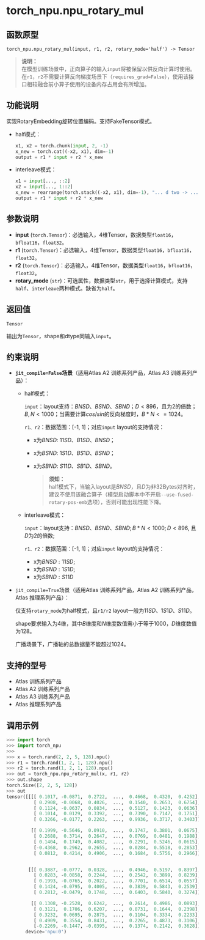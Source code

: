 # torch_npu.npu_rotary_mul

## 函数原型

```
torch_npu.npu_rotary_mul(input, r1, r2, rotary_mode='half') -> Tensor
```

>**说明：**<br>
>在模型训练场景中，正向算子的输入`input`将被保留以供反向计算时使用。在`r1`，`r2`不需要计算反向梯度场景下（`requires_grad=False`），使用该接口相较融合前小算子使用的设备内存占用会有所增加。

## 功能说明

实现RotaryEmbedding旋转位置编码。支持FakeTensor模式。

- half模式：

    ```python
    x1, x2 = torch.chunk(input, 2, -1)
    x_new = torch.cat((-x2, x1), dim=-1)
    output = r1 * input + r2 * x_new
    ```

- interleave模式：

    ```python
    x1 = input[..., ::2]
    x2 = input[..., 1::2]
    x_new = rearrange(torch.stack((-x2, x1), dim=-1), "... d two -> ...(d two)", two=2)
    output = r1 * input + r2 * x_new
    ```

## 参数说明

- **input** (`torch.Tensor`)：必选输入，4维Tensor，数据类型`float16`，`bfloat16`，`float32`。
- **r1** (`torch.Tensor`)：必选输入，4维Tensor，数据类型`float16`，`bfloat16`，`float32`。
- **r2** (`torch.Tensor`)：必选输入，4维Tensor，数据类型`float16`，`bfloat16`，`float32`。
- **rotary_mode** (`str`)：可选属性，数据类型`str`，用于选择计算模式，支持`half`、`interleave`两种模式。缺省为`half`。

## 返回值
`Tensor`

输出为`Tensor`，shape和dtype同输入`input`。

## 约束说明

- **`jit_compile=False`场景**（适用<term>Atlas A2 训练系列产品</term>，<term>Atlas A3 训练系列产品</term>）：
    - half模式：

        `input`：layout支持：$BNSD、BSND、SBND；D < 896$，且为2的倍数；$B, N < 1000$；当需要计算$cos/sin$的反向梯度时，$B*N <= 1024$。

        `r1、r2`：数据范围：[-1, 1]；对应`input` layout的支持情况：

        - x为$BNSD$: $11SD、B1SD、BNSD$；
        - x为$BSND$: $1S1D、BS1D、BSND$；
        - x为$SBND$: $S11D、SB1D、SBND$。

            >**须知：**<br>
            >half模式下，当输入layout是$BNSD$，且$D$为非32Bytes对齐时，建议不使用该融合算子（模型启动脚本中不开启`--use-fused-rotary-pos-emb`选项），否则可能出现性能下降。

    - interleave模式：

        `input`：layout支持：$BNSD、BSND、SBND; B*N < 1000; D < 896$, 且$D$为2的倍数;

        `r1、r2`：数据范围：[-1, 1]；对应`input` layout的支持情况：

        - x为$BNSD: 11SD$;
        - x为$BSND: 1S1D$;
        - x为$SBND: S11D$

- `jit_compile=True`场景（适用<term>Atlas 训练系列产品</term>，<term>Atlas A2 训练系列产品</term>，<term>Atlas 推理系列产品</term>）：

     仅支持`rotary_mode`为half模式，且`r1/r2` layout一般为$11SD、1S1D、S11D$。

     shape要求输入为4维，其中$B$维度和$N$维度数值需小于等于1000，$D$维度数值为128。

     广播场景下，广播轴的总数据量不能超过1024。

## 支持的型号

- <term>Atlas 训练系列产品</term> 
- <term>Atlas A2 训练系列产品</term> 
- <term>Atlas A3 训练系列产品</term> 
- <term>Atlas 推理系列产品</term> 

## 调用示例

```python
>>> import torch
>>> import torch_npu
>>>
>>> x = torch.rand(2, 2, 5, 128).npu()
>>> r1 = torch.rand(1, 2, 1, 128).npu()
>>> r2 = torch.rand(1, 2, 1, 128).npu()
>>> out = torch_npu.npu_rotary_mul(x, r1, r2)
>>> out.shape
torch.Size([2, 2, 5, 128])
>>> out
tensor([[[[ 0.1017, -0.0871,  0.2722,  ...,  0.4668,  0.4320,  0.4252],
          [ 0.2908, -0.0068,  0.4026,  ...,  0.1540,  0.2653,  0.6754],
          [ 0.1124, -0.0637,  0.0834,  ...,  0.5127,  0.1423,  0.0636],
          [ 0.1014,  0.0129,  0.3392,  ...,  0.7390,  0.7147,  0.1751],
          [ 0.3266, -0.0177,  0.2263,  ...,  0.9936,  0.3717,  0.3403]],

         [[ 0.1999, -0.5646,  0.0910,  ...,  0.1747,  0.3801,  0.0675],
          [ 0.2688,  0.3714,  0.2647,  ...,  0.0769,  0.0481,  0.1988],
          [ 0.1404,  0.1749,  0.4082,  ...,  0.2291,  0.5246,  0.0615],
          [-0.4368,  0.2962,  0.2655,  ...,  0.0284,  0.5518,  0.2853],
          [ 0.0812,  0.4214,  0.4906,  ...,  0.1684,  0.5756,  0.2966]]],


        [[[ 0.3887, -0.0777,  0.0328,  ...,  0.4946,  0.5197,  0.8397],
          [ 0.0283, -0.0858,  0.2244,  ...,  0.2542,  0.3899,  0.8239],
          [ 0.1993, -0.0765,  0.2022,  ...,  0.7701,  0.6514,  0.0557],
          [ 0.1424, -0.0795,  0.4005,  ...,  0.3839,  0.5843,  0.2539],
          [ 0.2812, -0.0479,  0.1748,  ...,  0.6403,  0.5840,  0.3274]],

         [[ 0.1308, -0.2528,  0.6242,  ...,  0.2614,  0.4986,  0.0893],
          [ 0.3121,  0.1706,  0.6207,  ...,  0.0731,  0.1644,  0.2398],
          [ 0.3232,  0.0695,  0.2875,  ...,  0.1104,  0.3334,  0.2233],
          [ 0.4909,  0.3554,  0.8431,  ...,  0.2265,  0.4873,  0.3106],
          [-0.2269, -0.1447, -0.0395,  ...,  0.1374,  0.2142,  0.3628]]]],
       device='npu:0')
```

